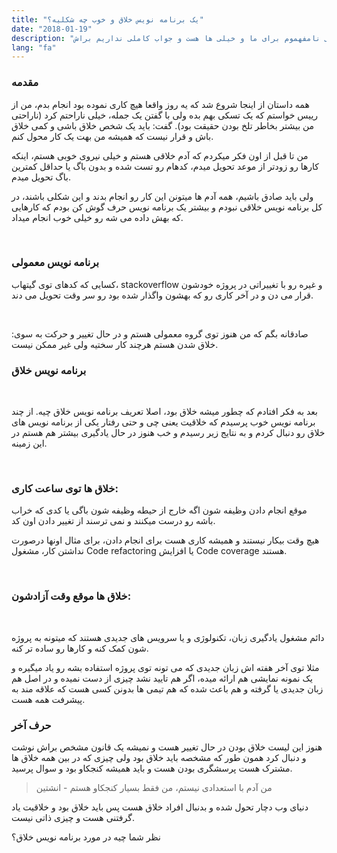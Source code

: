 ```yaml
---
title: "یک برنامه نویس خلاق و خوب چه شکلیه؟"
date: "2018-01-19"
description: "خلاقیت، مبحثی نامفهموم برای ما و خیلی ها هست و جواب کاملی نداریم براش"
lang: "fa"
---
```


### مقدمه

همه داستان از اینجا شروع شد که یه روز واقعا هیچ کاری نموده بود انجام بدم، من از رییس خواستم که یک تسکی بهم بده ولی با گفتن یک جمله، خیلی ناراحتم کرد (ناراحتی من بیشتر بخاطر تلخ بودن حقیقت بود). گفت: باید یک شخص خلاق باشی و کمی خلاق باش و قرار نیست که همیشه من بهت یک کار محول کنم.

من تا قبل از اون فکر میکردم که آدم خلاقی هستم و خیلی نیروی خوبی هستم، اینکه کارها رو زودتر از موعد تحویل میدم، کدهام رو تست شده و بدون باگ یا حداقل کمترین باگ تحویل میدم.

ولی باید صادق باشیم، همه آدم ها میتونن این کار رو انجام بدند و این شکلی باشند، در کل برنامه نویس خلاقی نبودم و بیشتر یک برنامه نویس حرف گوش کن بودم که کارهایی که بهش داده می شه رو خیلی خوب انجام میداد.

 

### برنامه نویس معمولی

کسایی که کدهای توی گیتهاب، stackoverflow و غیره رو با تغییراتی در پروژه خودشون قرار می دن و در آخر کاری رو که بهشون واگذار شده بود رو سر وقت تحویل می دند.

 

:صادقانه بگم که من هنوز توی گروه معمولی هستم و در حال تغییر و حرکت به سوی خلاق شدن هستم هرچند کار سختیه ولی غیر ممکن نیست.

### برنامه نویس خلاق

 

بعد به فکر افتادم که چطور میشه خلاق بود، اصلا تعریف برنامه نویس خلاق چیه. از چند برنامه نویس خوب پرسیدم که خلاقیت یعنی چی و حتی رفتار یکی از برنامه نویس های خلاق رو دنبال کردم و به نتایج زیر رسیدم و خب هنوز در حال یادگیری بیشتر هم هستم در این زمینه.

 

### خلاق ها توی ساعت کاری:

موقع انجام دادن وظیفه شون اگه خارج از حیطه وظیفه شون باگی یا کدی که خراب باشه رو درست میکنند و نمی ترسند از تغییر دادن اون کد.

هیچ وقت بیکار نیستند و همیشه کاری هست برای انجام دادن، برای مثال اونها درصورت نداشتن کار، مشغول Code refactoring یا افزایش Code coverage هستند.

 

### خلاق ها موقع وقت آزادشون:

 

دائم مشغول یادگیری زبان، تکنولوژی و یا سرویس های جدیدی هستند که میتونه به پروژه شون کمک کنه و کارها رو ساده تر کنه.

مثلا توی آخر هفته اش زبان جدیدی که می تونه توی پروژه استفاده بشه رو یاد میگیره و یک نمونه نمایشی هم ارائه میده، اگر هم تایید نشد چیزی از دست نمیده و در اصل هم زبان جدیدی یا گرفته و هم باعث شده که هم تیمی ها بدونن کسی هست که علاقه مند به پیشرفت همه هست.

### **حرف آخر**

هنوز این لیست خلاق بودن در حال تغییر هست و نمیشه یک قانون مشخص براش نوشت و دنبال کرد همون طور که مشخصه باید خلاق بود ولی چیزی که در بین همه خلاق ها مشترک هست پرسشگری بودن هست و باید همیشه کنجکاو بود و سوال پرسید.

> من آدم با استعدادی نیستم، من فقط بسیار کنجکاو هستم - انشتین

دنیای وب دچار تحول شده و بدنبال افراد خلاق هست پس باید خلاق بود و خلاقیت یاد گرفتنی هست و چیزی ذاتی نیست.

نظر شما چیه در مورد برنامه نویس خلاق؟
